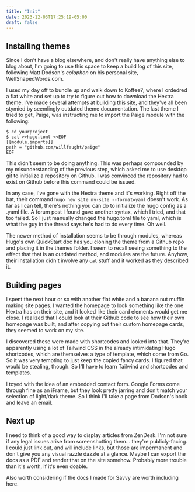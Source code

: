 ```yaml
---
title: "Init"
date: 2023-12-03T17:25:19-05:00
draft: false
---
```


## Installing themes

Since I don't have a blog elsewhere, and don't really have anything else to blog about, I'm going to use this space to keep a build log of this site, following Matt Dodson's *colophon* on his personal site, WellShapedWords.com. 

I used my day off to bundle up and walk down to Koffee?, where I ordedred a flat white and set up to try to figure out how to download the Hextra theme. I've made several attempts at building this site, and they've all been stymied by seemlingly outdated theme documentation. The last theme I tried to get, Paige, was instructing me to import the Paige module with the following:

```
$ cd yourproject
$ cat >>hugo.toml <<EOF
[[module.imports]]
path = "github.com/willfaught/paige"
EOF
```

This didn't seem to be doing anything. This was perhaps compounded by my misunderstanding of the previous step, which asked me to use desktop git to initialize a repository on Github. I was convinced the repository had to exist on Github before this command could be issued. 

In any case, I've gone with the Hextra theme and it's working. Right off the bat, their command `hugo new site my-site --format=yaml` doesn't work. As far as I can tell, there's nothing you can do to initialize the hugo config as a .yaml file. A forum post I found gave another syntax, which I tried, and that too failed. So I just manually changed the hugo.toml file to yaml, which is what the guy in the thread says he's had to do every time. Oh well.

The newer method of installation seems to be through modules, whereas Hugo's own QuickStart doc has you cloning the theme from a Github repo and placing it in the themes folder. I seem to recall seeing something to the effect that that is an outdated method, and modules are the future. Anyhow, their installation didn't involve any `cat` stuff and it worked as they described it.

## Building pages

I spent the next hour or so with another flat white and a banana nut muffin making site pages. I wanted the homepage to look something like the one Hextra has on their site, and it looked like their card elements would get me close. I realized that I could look at their Github code to see how their own homepage was built, and after copying out their custom homepage cards, they seemed to work on my site. 

I discovered these were made with shortcodes and looked into that. They're apparently using a lot of Tailwind CSS in the already intimidating Hugo shortcodes, which are themselves a type of template, which come from Go. So it was very tempting to just keep the copied fancy cards. I figured that would be stealing, though. So I'll have to learn Tailwind and shortcodes and templates.

I toyed with the idea of an embedded contact form. Google Forms come through fine as an iFrame, but they look pretty jarring and don't match your selection of light/dark theme. So I think I'll take a page from Dodson's book and leave an email. 

## Next up

I need to think of a good way to display articles from ZenDesk. I'm not sure if any legal issues arise from screenshotting them... they're publicly-facing. I could just link out, and will include links, but those are impermanent and don't give you any visual razzle dazzle at a glance. Maybe I can export the docs as a PDF and render that on the site somehow. Probably more trouble than it's worth, if it's even doable. 

Also worth considering if the docs I made for Savvy are worth including here.